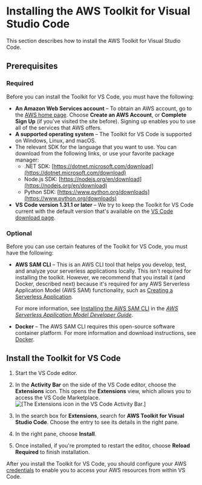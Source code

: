 # Installing the AWS Toolkit for Visual Studio Code<a name="setup-toolkit"></a>

This section describes how to install the AWS Toolkit for Visual Studio Code\.

## Prerequisites<a name="setup-prereq"></a>

### Required<a name="setup-prereq-req"></a>

Before you can install the Toolkit for VS Code, you must have the following:
+ **An Amazon Web Services account** – To obtain an AWS account, go to the [AWS home page](https://aws.amazon.com/)\. Choose **Create an AWS Account**, or **Complete Sign Up** \(if you've visited the site before\)\. Signing up enables you to use all of the services that AWS offers\.
+ **A supported operating system** – The Toolkit for VS Code is supported on Windows, Linux, and macOS\.
+ The relevant SDK for the language that you want to use\. You can download from the following links, or use your favorite package manager:
  + \.NET SDK: [https://dotnet.microsoft.com/download](https://dotnet.microsoft.com/download)
  + Node\.js SDK: [https://nodejs.org/en/download](https://nodejs.org/en/download)
  + Python SDK: [https://www.python.org/downloads](https://www.python.org/downloads)
+ **VS Code version 1\.31\.1 or later** – We try to keep the Toolkit for VS Code current with the default version that's available on the [VS Code download page](https://code.visualstudio.com/)\.

### Optional<a name="setup-prereq-opt"></a>

Before you can use certain features of the Toolkit for VS Code, you must have the following:
+ **AWS SAM CLI** – This is an AWS CLI tool that helps you develop, test, and analyze your serverless applications locally\. This isn't required for installing the toolkit\. However, we recommend that you install it \(and Docker, described next\) because it's required for any AWS Serverless Application Model \(AWS SAM\) functionality, such as [Creating a Serverless Application](create-sam.md)\.

  For more information, see [Installing the AWS SAM CLI](https://docs.aws.amazon.com/serverless-application-model/latest/developerguide/serverless-sam-cli-install.html) in the *[AWS Serverless Application Model Developer Guide](https://docs.aws.amazon.com/serverless-application-model/latest/developerguide/what-is-sam.html)*\.
+ **Docker** – The AWS SAM CLI requires this open\-source software container platform\. For more information and download instructions, see [Docker](https://www.docker.com/)\. 

## Install the Toolkit for VS Code<a name="setup-install"></a>

1. Start the VS Code editor\.

1. In the **Activity Bar** on the side of the VS Code editor, choose the **Extensions** icon\. This opens the **Extensions** view, which allows you to access the VS Code Marketplace\.  
![\[The Extensions icon in the VS Code Activity Bar.\]](http://docs.aws.amazon.com/toolkit-for-vscode/latest/userguide/images/aws-toolkit-extensions.png)

1. In the search box for **Extensions**, search for **AWS Toolkit for Visual Studio Code**\. Choose the entry to see its details in the right pane\.

1. In the right pane, choose **Install**\.

1. Once installed, if you're prompted to restart the editor, choose **Reload Required** to finish installation\.

After you install the Toolkit for VS Code, you should configure your AWS [credentials](setup-credentials.md) to enable you to access your AWS resources from within VS Code\.